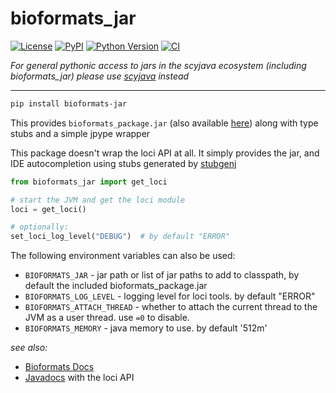 # bioformats_jar

[![License](https://img.shields.io/pypi/l/bioformats_jar.svg?color=green)](https://github.com/tlambert03/bioformats_jar/raw/master/LICENSE)
[![PyPI](https://img.shields.io/pypi/v/bioformats_jar.svg?color=green)](https://pypi.org/project/bioformats_jar)
[![Python Version](https://img.shields.io/pypi/pyversions/bioformats_jar.svg?color=green)](https://python.org)
[![CI](https://github.com/tlambert03/bioformats_jar/actions/workflows/ci.yml/badge.svg)](https://github.com/tlambert03/bioformats_jar/actions/workflows/ci.yml)

_For general pythonic access to jars in the scyjava ecosystem (including bioformats_jar) please use [scyjava](https://github.com/scijava/scyjava) instead_


----

```sh
pip install bioformats-jar
```

This provides `bioformats_package.jar` (also available [here](https://downloads.openmicroscopy.org/bio-formats/latest/artifacts/))
along with type stubs and a simple jpype wrapper



This package doesn't wrap the loci API at all.  It simply provides the jar, and IDE autocompletion
using stubs generated by [stubgenj](https://gitlab.cern.ch/scripting-tools/stubgenj)

```python
from bioformats_jar import get_loci

# start the JVM and get the loci module
loci = get_loci()

# optionally:
set_loci_log_level("DEBUG")  # by default "ERROR"
```

The following environment variables can also be used:

- `BIOFORMATS_JAR` - jar path or list of jar paths to add to classpath, by default the included bioformats_package.jar
- `BIOFORMATS_LOG_LEVEL` - logging level for loci tools. by default "ERROR"
- `BIOFORMATS_ATTACH_THREAD` - whether to attach the current thread to the JVM as a user thread. use `=0` to disable.
- `BIOFORMATS_MEMORY` - java memory to use.  by default '512m'

*see also:*

- [Bioformats Docs](https://docs.openmicroscopy.org/bio-formats/latest)
- [Javadocs](https://downloads.openmicroscopy.org/bio-formats/latest/api/) with the loci API
